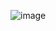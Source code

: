 ![image](https://github.com/ThanchiraCharakhon099/03376836-OOP-2566-Lab-03/assets/144195708/fd3b29a6-9c29-4871-b8cc-9fa060c5df12)
